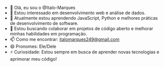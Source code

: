 - 👋 Olá, eu sou o @Italo-Marques
- 👀 Estou interessado em desenvolvimento web e análise de dados.
- 🌱 Atualmente estou aprendendo JavaScript, Python e melhores práticas de desenvolvimento de software.
- 💞️ Estou buscando colaborar em projetos de código aberto e melhorar minhas habilidades em programação.
- 📫 Como me encontrar: italomarques249@gmail.com
- 😄 Pronomes: Ele/Dele
- ⚡ Curiosidade: Estou sempre em busca de aprender novas tecnologias e aprimorar meu código!


<!---
Italo-Marques/Italo-Marques is a ✨ special ✨ repository because its `README.md` (this file) appears on your GitHub profile.
You can click the Preview link to take a look at your changes.
--->
